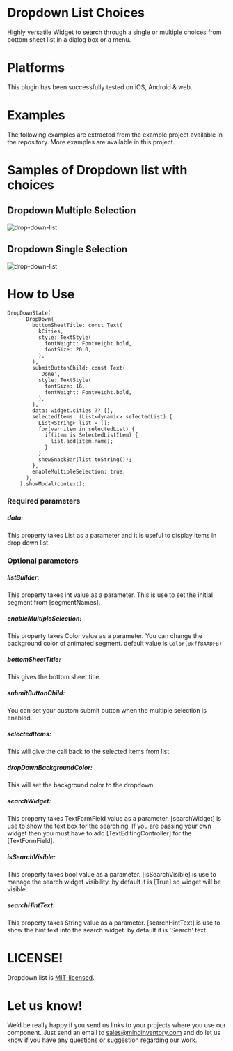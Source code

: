 # Dropdown List Choices
Highly versatile Widget to search through a single or multiple choices from bottom sheet list in a dialog box or a menu.

# Platforms
This plugin has been successfully tested on iOS, Android & web.

# Examples
The following examples are extracted from the example project available in the repository. More examples are available in this project.

# Samples of Dropdown list with choices

## Dropdown Multiple Selection
![drop-down-list](https://github.com/Mindinventory/drop_down_list/blob/main/assets/drop_down_multiple_selection.gif)

## Dropdown Single Selection
![drop-down-list](https://github.com/Mindinventory/drop_down_list/blob/main/assets/drop_down_single_selection.gif)

# How to Use
```
DropDownState(
      DropDown(
        bottomSheetTitle: const Text(
          kCities,
          style: TextStyle(
            fontWeight: FontWeight.bold,
            fontSize: 20.0,
          ),
        ),
        submitButtonChild: const Text(
          'Done',
          style: TextStyle(
            fontSize: 16,
            fontWeight: FontWeight.bold,
          ),
        ),
        data: widget.cities ?? [],
        selectedItems: (List<dynamic> selectedList) {
          List<String> list = [];
          for(var item in selectedList) {
            if(item is SelectedListItem) {
              list.add(item.name);
            }
          }
          showSnackBar(list.toString());
        },
        enableMultipleSelection: true,
      ),
    ).showModal(context);
```

### Required parameters

##### data:
This property takes List<SelectedListItem> as a parameter and it is useful to display items in drop down list.

### Optional parameters

##### listBuilder:
This property takes int value as a parameter. This is use to set the initial segment from [segmentNames].

##### enableMultipleSelection:
This property takes Color value as a parameter. You can change the background color of animated segment. default value is `Color(0xff8AADFB)`

##### bottomSheetTitle:
This gives the bottom sheet title.

##### submitButtonChild:
You can set your custom submit button when the multiple selection is enabled.

##### selectedItems:
This will give the call back to the selected items from list.

##### dropDownBackgroundColor:
This will set the background color to the dropdown.

##### searchWidget:
This property takes TextFormField value as a parameter. [searchWidget] is use to show the text box for the searching. If you are passing your own widget then you must have to add [TextEditingController] for the [TextFormField].

##### isSearchVisible:
This property takes bool value as a parameter. [isSearchVisible] is use to manage the search widget visibility. by default it is [True] so widget will be visible.

##### searchHintText:
This property takes String value as a parameter. [searchHintText] is use to show the hint text into the search widget. by default it is 'Search' text.

# LICENSE!

Dropdown list is [MIT-licensed](https://github.com/Mindinventory/drop_down_list/blob/main/LICENSE "MIT-licensed").

# Let us know!

We’d be really happy if you send us links to your projects where you use our component. Just send an email to sales@mindinventory.com and do let us know if you have any questions or suggestion regarding our work.
